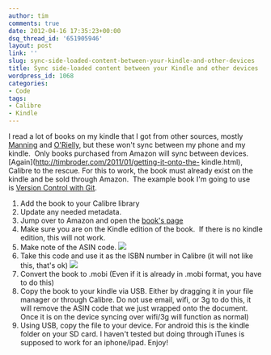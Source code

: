 ```yaml
---
author: tim
comments: true
date: 2012-04-16 17:35:23+00:00
dsq_thread_id: '651905946'
layout: post
link: ''
slug: sync-side-loaded-content-between-your-kindle-and-other-devices
title: Sync side-loaded content between your Kindle and other devices
wordpress_id: 1068
categories:
- Code
tags:
- Calibre
- Kindle
---
```


I read a lot of books on my kindle that I got from other sources, mostly
[Manning](http://www.manning.com/catalog/mobile/) and
[O'Rielly](http://shop.oreilly.com/category/ebooks.do), but these won't sync
between my phone and my kindle.  Only books purchased from Amazon will sync
between devices. [Again](http://timbroder.com/2011/01/getting-it-onto-the-
kindle.html), Calibre to the rescue. For this to work, the book must already
exist on the kindle and be sold through Amazon.  The example book I'm going to
use is [Version Control with
Git](http://shop.oreilly.com/product/9780596520137.do).

  1. Add the book to your Calibre library
  2. Update any needed metadata.
  3. Jump over to Amazon and open the [book's page](http://www.amazon.com/Version-Control-Git-collaborative-ebook/dp/B002L4EXHO/ref=tmm_kin_title_0?ie=UTF8&m=AG56TWVU5XWC2&qid=1334596465&sr=1-1)
  4. Make sure you are on the Kindle edition of the book.  If there is no kindle edition, this will not work.
  5. Make note of the ASIN code. ![](http://farm8.staticflickr.com/7249/7084540211_05042bf0fc_o.png)
  6. Take this code and use it as the ISBN number in Calibre (it will not like this, that's ok) ![](http://farm8.staticflickr.com/7233/7084540251_5ce233f54c_o.png)
  7. Convert the book to .mobi (Even if it is already in .mobi format, you have to do this)
  8. Copy the book to your kindle via USB. Either by dragging it in your file manager or through Calibre. Do not use email, wifi, or 3g to do this, it will remove the ASIN code that we just wrapped onto the document. Once it is on the device syncing over wifi/3g will function as normal)
  9. Using USB, copy the file to your device. For android this is the kindle folder on your SD card. I haven't tested but doing through iTunes is supposed to work for an iphone/ipad.
Enjoy!